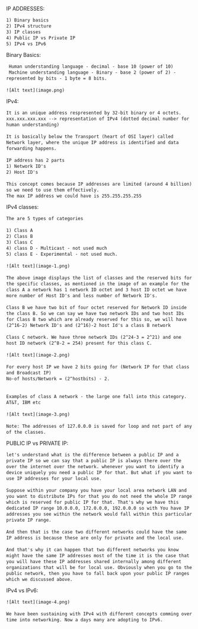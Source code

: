 IP ADDRESSES:

    1) Binary basics
    2) IPv4 structure
    3) IP classes
    4) Public IP vs Private IP
    5) IPv4 vs IPv6

Binary Basics:
     
     Human understanding language - decimal - base 10 (power of 10)
     Machine understanding language - Binary - base 2 (power of 2) - represented by bits - 1 byte = 8 bits. 

    ![Alt text](image.png)


IPv4: 

    It is an unique address respresented by 32-bit binary or 4 octets.
    xxx.xxx.xxx.xxx --> representation of IPv4 (dotted decimal number for human understanding)

    It is basically below the Transport (heart of OSI layer) called Network layer, where the unique IP address is identified and data forwarding happens.

    IP address has 2 parts
    1) Network ID's
    2) Host ID's

    This concept comes because IP addresses are limited (around 4 billion) so we need to use them effectively.
    The max IP address we could have is 255.255.255.255


IPv4 classes:

    The are 5 types of categories

    1) Class A
    2) Class B
    3) Class C
    4) class D - Multicast - not used much
    5) class E - Experimental - not used much.

    ![Alt text](image-1.png)

    The above image displays the list of classes and the reserved bits for the specific classes, as mentioned in the image of an example for the class A a network has 1 network ID octet and 3 host ID octet we have more number of Host ID's and less number of Network ID's. 
    
    Class B we have two bit of four octet reserved for Network ID inside the class B. So we can say we have two network IDs and two host IDs for Class B two which are already reserved for this so, we will have (2^16-2) Network ID's and (2^16)-2 host Id's a class B network
    
    Class C network. We have three network IDs (2^24-3 = 2^21) and one host ID network (2^8-2 = 254) present for this class C. 

    ![Alt text](image-2.png)

    For every host IP we have 2 bits going for (Network IP for that class and Broadcast IP) 
    No-of hosts/Network = (2^hostbits) - 2.


    Examples of class A network - the large one fall into this category. AT&T, IBM etc

    ![Alt text](image-3.png)

    Note: The addresses of 127.0.0.0 is saved for loop and not part of any of the classes.

PUBLIC IP vs PRIVATE IP:

    let's understand what is the difference between a public IP and a private IP so we can say that a public IP is always there over the over the internet over the network. whenever you want to identify a device uniquely you need a public IP for that. But what if you want to use IP addresses for your local use. 
     
    Suppose within your company you have your local area network LAN and you want to distribute IPs for that you do not need the whole IP range which is reserved for public IP for that. That's why we have this dedicated IP range 10.0.0.0, 172.0.0.0, 192.0.0.0 so with You have IP addresses you see within the network would fall within this particular private IP range. 
     
    And then that is the case two different networks could have the same IP address is because these are only for private and the local use. 
     
    And that's why it can happen that two different networks you know might have the same IP addresses most of the time it is the case that you will have these IP addresses shared internally among different organizations that will be for local use. Obviously when you go to the public network, then you have to fall back upon your public IP ranges which we discussed above. 


IPv4 vs IPv6:

    ![Alt text](image-4.png)

    We have been sustaining with IPv4 with different concepts comming over time into networking. Now a days many are adopting to IPv6.

    

    



